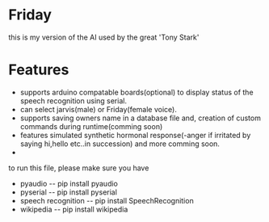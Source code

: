 # Friday
this is my version of the AI used by the great 'Tony Stark'

# Features
* supports arduino compatable boards(optional) to display status of the speech recognition using serial.
* can select jarvis(male) or Friday(female voice).
* supports saving owners name in a database file and, creation of custom commands during runtime(comming soon)
* features simulated synthetic hormonal response(-anger if irritated by saying hi,hello etc..in succession) and more comming soon.
* 


to run this file, please make sure you have
* pyaudio -- pip install pyaudio
* pyserial -- pip install pyserial
* speech recognition -- pip install SpeechRecognition
* wikipedia -- pip install wikipedia

